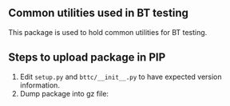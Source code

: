 ## Common utilities used in BT testing
This package is used to hold common utilities for BT testing.

## Steps to upload package in PIP
1. Edit `setup.py` and `bttc/__init__.py` to have expected version information.
2. Dump package into gz file:
```

```
